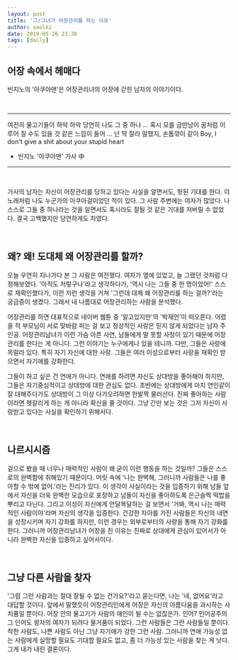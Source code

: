 ```yaml
---
layout: post
title: '그/그녀가 어장관리를 하는 이유'
author: seolki
date: 2019-05-26 23:38
tags: [daily]
---
```


## 어장 속에서 헤매다

빈지노의 '아쿠아맨'은 어장관리녀의 어장에 갇힌 남자의 이야기이다. 

<br>

<hr>

여전히 물고기들이 하악 하악
당연히 나도 그 중 하나
...
혹시 모를 급만남이 꿈처럼 이루어
질 수도 있을 것 같은 느낌이 들어
...
넌 딱 잘라 말했지, 손톱깎이 같이
Boy, I don't give a shit about your stupid heart

- 빈지노 '아쿠아맨' 가사 中

<hr>

<br>

가사의 남자는 자신이 어장관리를 당하고 있다는 사실을 알면서도, 헛된 기대를 한다. 이 노래처럼 나도 누군가의 아쿠아걸이었던 적이 있다. 그 사람 주변에는 여자가 많았다. 나 스스로 그들 중 하나라는 것을 알면서도 혹시라도 잘될 것 같은 기대를 저버릴 수 없었다. 결국 고백했지만 당연하게도 차였다. 

<br>

## 왜? 왜! 도대체 왜 어장관리를 할까? 

오늘 우연히 지나가다 본 그 사람은 여전했다. 여자가 옆에 있었고, 늘 그랬던 것처럼 다정해보였다. '아직도 저렇구나'라고 생각하다가, '역시 나는 그들 중 한 명이었어!' 스스로 재확인했다가, 이런 저런 생각을 거쳐 '그런데 대체 왜 어장관리를 하는 걸까?'라는 궁금증이 생겼다. 그래서 내 나름대로 어장관리하는 사람을 분석했다.

어장관리를 하면 대표적으로 네이버 웹툰 중 '알고있지만'의 '박재언'이 떠오른다. 어렸을 적 부모님이 서로 맞바람 피는 걸 보고 정상적인 사랑은 믿지 않게 되었다는 남자 주인공. 어장관리남녀가 이런 가슴 아픈 사연, 남들에게 말 못할 사정이 있기 때문에 어장관리를 한다는 게 아니다. 그런 이야기는 누구에게나 있을 테니까. 다만, 그들은 사랑에 목말라 있다. 특히 자기 자신에 대한 사랑. 그들은 여러 이성으로부터 사랑을 재확인 받으면서 자기애를 강화한다. 

그들이 하고 싶은 건 연애가 아니다. 연애를 하려면 자신도 상대방을 좋아해야 하지만, 그들은 자기중심적이고 상대방에 대한 관심도 없다. 초반에는 상대방에게 마치 연인같이 잘 대해주다가도 상대방이 그 이상 다가오려하면 한발짝 물러선다. 진짜 좋아하는 사람이라면 헷갈리게 하는 게 아니라 확신을 줄 것이다. 그냥 간만 보는 것은 그저 자신이 사랑받고 있다는 사실을 확인하기 위해서다. 

<br>

## 나르시시즘

겉으로 봤을 때 너무나 매력적인 사람이 왜 굳이 이런 행동을 하는 것일까? 그들은 스스로의 완벽함에 취해있기 때문이다. 머릿 속에 '나는 완벽해, 그러니까 사람들은 나를 좋아할 수 밖에 없어.'라는 진리가 있다. 이 생각이 사실이라는 것을 입증하기 위해 남들 앞에서 자신을 더욱 완벽한 모습으로 포장하고 남들이 자신을 좋아하도록 은근슬쩍 떡밥을 뿌리고 다닌다. 그리고 이성이 자신에게 안달복달하는 걸 보면서 '거봐, 역시 나는 매력적인 사람이야'라며 자신의 생각을 입증한다. 건강한 자아를 가진 사람들은 자신의 내면을 성장시키며 자기 강화를 하지만, 이런 경우는 외부로부터의 사랑을 통해 자기 강화를 한다. 그러니까 어장관리남녀가 어장을 친 이유는 진짜로 상대에게 관심이 있어서가 아니라 완벽한 자신을 입증하고 싶어서이다. 

<br>

## 그냥 다른 사람을 찾자 

'그럼 그런 사람과는 절대 잘될 수 없는 건가요?'라고 묻는다면, 나는 '네, 없어요'라고 대답할 것이다. 앞에서 말했듯이 어장관리인에게 어장은 자신의 아름다움을 과시하는 사치품일 뿐이다. 어장 안의 물고기가 사람의 애인이 될 수는 없잖은가. 인어? 인어공주의 그 인어도 왕자의 여자가 되려다 물거품이 되었다. 그런 사람들은 그런 사람들일 뿐이다. 착한 사람도, 나쁜 사람도 아닌 그냥 자기애가 강한 그런 사람. 그러니까 연애 가능성 없는 사람에게 실망할 필요도 기대할 필요도 없고, 좀 더 가능성 있는 사람을 찾는 게 낫다. 그게 내가 내린 결론이다.   

<br>